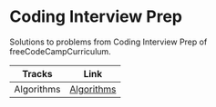 # Coding Interview Prep
Solutions to problems from Coding Interview Prep of freeCodeCampCurriculum.

| Tracks | Link |
| --------------| ---- |
| Algorithms | [Algorithms](Algorithms/) |